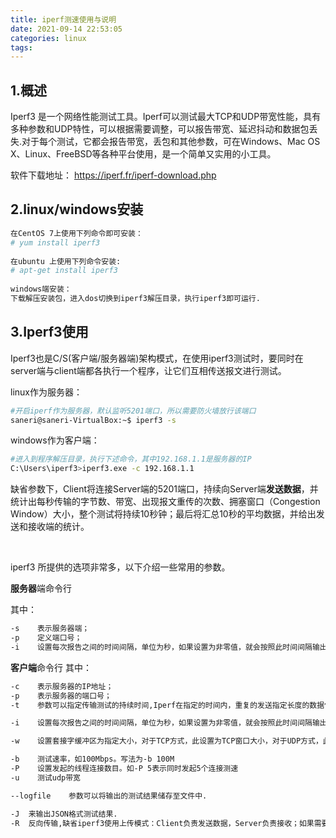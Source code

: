```yaml
---
title: iperf测速使用与说明
date: 2021-09-14 22:53:05
categories: linux
tags:
---
```


## 1.概述

Iperf3 是一个网络性能测试工具。Iperf可以测试最大TCP和UDP带宽性能，具有多种参数和UDP特性，可以根据需要调整，可以报告带宽、延迟抖动和数据包丢失.对于每个测试，它都会报告带宽，丢包和其他参数，可在Windows、Mac OS X、Linux、FreeBSD等各种平台使用，是一个简单又实用的小工具。

软件下载地址： https://iperf.fr/iperf-download.php

<!--more-->

## 2.linux/windows安装

```bash
在CentOS 7上使用下列命令即可安装：
# yum install iperf3
 
在ubuntu 上使用下列命令安装:
# apt-get install iperf3
 
windows端安装：
下载解压安装包，进入dos切换到iperf3解压目录，执行iperf3即可运行.
```

## 3.Iperf3使用

Iperf3也是C/S(客户端/服务器端)架构模式，在使用iperf3测试时，要同时在server端与client端都各执行一个程序，让它们互相传送报文进行测试。

linux作为服务器：

```bash
#开启iperf作为服务器，默认监听5201端口，所以需要防火墙放行该端口
saneri@saneri-VirtualBox:~$ iperf3 -s
```

windows作为客户端：

```bash
#进入到程序解压目录，执行下述命令，其中192.168.1.1是服务器的IP
C:\Users\iperf3>iperf3.exe -c 192.168.1.1
```

缺省参数下，Client将连接Server端的5201端口，持续向Server端**发送数据**，并统计出每秒传输的字节数、带宽、出现报文重传的次数、拥塞窗口（Congestion Window）大小，整个测试将持续10秒钟；最后将汇总10秒的平均数据，并给出发送和接收端的统计。

<br>

iperf3 所提供的选项非常多，以下介绍一些常用的参数。

**服务器**端命令行

其中：

```bash
-s    表示服务器端；
-p    定义端口号；
-i    设置每次报告之间的时间间隔，单位为秒，如果设置为非零值，就会按照此时间间隔输出测试报告，默认值为零
```

**客户端**命令行
		其中：

```bash
-c    表示服务器的IP地址；
-p    表示服务器的端口号；
-t    参数可以指定传输测试的持续时间,Iperf在指定的时间内，重复的发送指定长度的数据包，默认是10秒钟.

-i    设置每次报告之间的时间间隔，单位为秒，如果设置为非零值，就会按照此时间间隔输出测试报告，默认值为零；

-w    设置套接字缓冲区为指定大小，对于TCP方式，此设置为TCP窗口大小，对于UDP方式，此设置为接受UDP数据包的缓冲区大小，限制可以接受数据包的最大值.

-b    测试速率，如100Mbps。写法为-b 100M
-P    设置发起的线程连接数目。如-P 5表示同时发起5个连接测速
-u    测试udp带宽

--logfile    参数可以将输出的测试结果储存至文件中.

-J  来输出JSON格式测试结果.
-R  反向传输,缺省iperf3使用上传模式：Client负责发送数据，Server负责接收；如果需要测试下载速度，则在Client侧使用-R参数即可.
```
